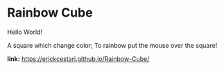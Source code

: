 # Rainbow Cube

Hello World!

A square which change color;
To rainbow put the mouse over the square!

**link:** https://erickcestari.github.io/Rainbow-Cube/

